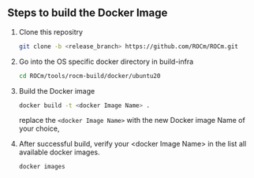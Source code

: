 ## Steps to build the Docker Image

1. Clone this repositry

   ```bash
   git clone -b <release_branch> https://github.com/ROCm/ROCm.git
   ```

2. Go into the OS specific docker directory in build-infra

    ```bash
    cd ROCm/tools/rocm-build/docker/ubuntu20
    ```

3. Build the Docker image

   ```bash
   docker build -t <docker Image Name> .
    ```

    replace the `<docker Image Name>` with the new Docker image Name of your choice,
4. After successful build, verify your \<docker Image Name\> in the list all available docker images.

    ```bash
    docker images
    ```
